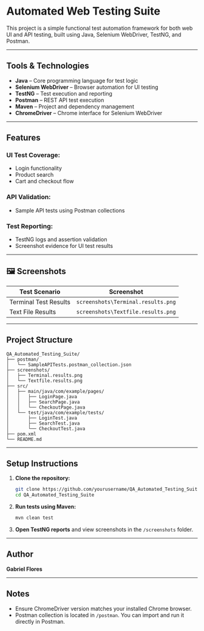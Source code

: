 # Automated Web Testing Suite

This project is a simple functional test automation framework for both web UI and API testing, built using Java, Selenium WebDriver, TestNG, and Postman.

---

## Tools & Technologies

- **Java** – Core programming language for test logic  
- **Selenium WebDriver** – Browser automation for UI testing  
- **TestNG** – Test execution and reporting  
- **Postman** – REST API test execution  
- **Maven** – Project and dependency management  
- **ChromeDriver** – Chrome interface for Selenium WebDriver  

---

## Features

### UI Test Coverage:
- Login functionality
- Product search
- Cart and checkout flow

### API Validation:
- Sample API tests using Postman collections

### Test Reporting:
- TestNG logs and assertion validation
- Screenshot evidence for UI test results

---

## 🖼️ Screenshots

| Test Scenario | Screenshot |
|---------------|------------|
| Terminal Test Results | `screenshots\Terminal.results.png` |
| Text File Results | `screenshots\Textfile.results.png` |

---

## Project Structure

```
QA_Automated_Testing_Suite/
├── postman/
│   └── SampleAPITests.postman_collection.json
├── screenshots/
│   ├── Terminal.results.png
│   └── Textfile.results.png
├── src/
│   ├── main/java/com/example/pages/
│   │   ├── LoginPage.java
│   │   ├── SearchPage.java
│   │   └── CheckoutPage.java
│   └── test/java/com/example/tests/
│       ├── LoginTest.java
│       ├── SearchTest.java
│       └── CheckoutTest.java
├── pom.xml
└── README.md
```

---

## Setup Instructions

1. **Clone the repository:**
   ```bash
   git clone https://github.com/yourusername/QA_Automated_Testing_Suite.git
   cd QA_Automated_Testing_Suite
   ```

2. **Run tests using Maven:**
   ```bash
   mvn clean test
   ```

3. **Open TestNG reports** and view screenshots in the `/screenshots` folder.

---

## Author

**Gabriel Flores**

---

## Notes

- Ensure ChromeDriver version matches your installed Chrome browser.  
- Postman collection is located in `/postman`. You can import and run it directly in Postman.
